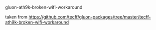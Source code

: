 gluon-ath9k-broken-wifi-workaround

taken from https://github.com/tecff/gluon-packages/tree/master/tecff-ath9k-broken-wifi-workaround
